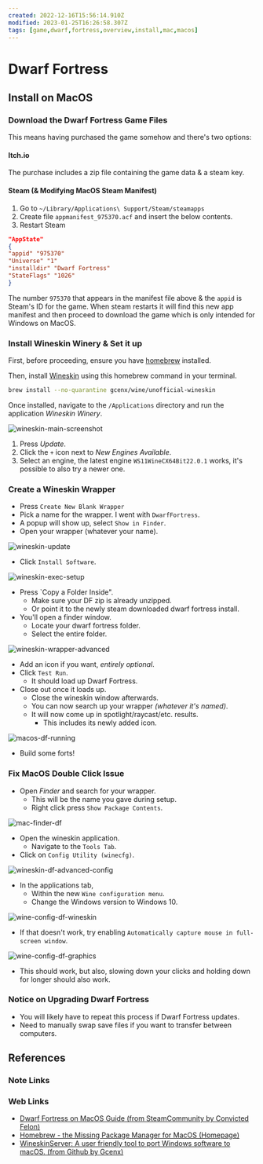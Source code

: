 ```yaml
---
created: 2022-12-16T15:56:14.910Z
modified: 2023-01-25T16:26:58.307Z
tags: [game,dwarf,fortress,overview,install,mac,macos]
---
```

# Dwarf Fortress

## Install on MacOS

### Download the Dwarf Fortress Game Files

This means having purchased the game somehow and there's two options:

#### Itch.io

The purchase includes a zip file containing the game data & a steam key.

#### Steam (& Modifying MacOS Steam Manifest)

1. Go to `~/Library/Applications\ Support/Steam/steamapps`
2. Create file `appmanifest_975370.acf` and insert the below contents.
3. Restart Steam

```json
"AppState"
{
"appid" "975370"
"Universe" "1"
"installdir" "Dwarf Fortress"
"StateFlags" "1026"
}
```

The number `975370` that appears in the manifest file above &
the `appid` is Steam's ID for the game.
When steam restarts it will find this new app manifest and
then proceed to download the game which is only intended for Windows on MacOS.

### Install Wineskin Winery & Set it up

First, before proceeding, ensure you have [homebrew][homebrew] installed.

Then, install [Wineskin][wineskin-gh]
using this homebrew command in your terminal.

```sh
brew install --no-quarantine gcenx/wine/unofficial-wineskin
```

Once installed, navigate to the `/Applications` directory and
run the application *Wineskin Winery*.

![wineskin-main-screenshot]

1. Press *Update*.
2. Click the `+` icon next to *New Engines Available*.
3. Select an engine,
the latest engine `WS11WineCX64Bit22.0.1` works,
it's possible to also try a newer one.

### Create a Wineskin Wrapper

* Press `Create New Blank Wrapper`
* Pick a name for the wrapper.
I went with `DwarfFortress`.
* A popup will show up, select `Show in Finder`.
* Open your wrapper (whatever your name).

![wineskin-update](2022-12-16-17-06-37.png)

* Click `Install Software`.

![wineskin-exec-setup](2022-12-16-17-13-41.png)

* Press `Copy a Folder Inside".
  * Make sure your DF zip is already unzipped.
  * Or point it to the newly steam downloaded dwarf fortress install.
* You'll open a finder window.
  * Locate your dwarf fortress folder.
  * Select the entire folder.

![wineskin-wrapper-advanced](2022-12-16-17-16-52.png)

* Add an icon if you want, *entirely optional*.
* Click `Test Run`.
  * It should load up Dwarf Fortress.
* Close out once it loads up.
  * Close the wineskin window afterwards.
  * You can now search up your wrapper *(whatever it's named)*.
  * It will now come up in spotlight/raycast/etc. results.
    * This includes its newly added icon.

![macos-df-running](2022-12-16-17-21-54.png)

* Build some forts!

### Fix MacOS Double Click Issue

* Open *Finder* and search for your wrapper.
  * This will be the name you gave during setup.
  * Right click press `Show Package Contents`.

![mac-finder-df](2022-12-16-17-22-28.png)

* Open the wineskin application.
  * Navigate to the `Tools Tab`.
* Click on `Config Utility (winecfg)`.

![wineskin-df-advanced-config](2022-12-16-17-24-39.png)

* In the applications tab,
  * Within the new `Wine configuration menu`.
  * Change the Windows version to Windows 10.

![wine-config-df-wineskin](2022-12-16-17-26-14.png)

* If that doesn't work,
try enabling `Automatically capture mouse in full-screen window`.

![wine-config-df-graphics](2022-12-16-17-32-17.png)

* This should work, but also,
slowing down your clicks and holding down for longer should also work.

### Notice on Upgrading Dwarf Fortress

* You will likely have to repeat this process if Dwarf Fortress updates.
* Need to manually swap save files if you want to transfer between computers.

## References

### Note Links

<!-- Hidden References -->
[wineskin-main-screenshot]: ./2022-12-16-16-53-00.png "Screenshot of Wineskin mainscreen"

### Web Links

* [Dwarf Fortress on MacOS Guide (from SteamCommunity by Convicted Felon)][df-mac-guide]
* [Homebrew - the Missing Package Manager for MacOS (Homepage)][homebrew]
* [WineskinServer: A user friendly tool to port Windows software to macOS. (from Github by Gcenx)][wineskin-gh]

<!-- Hidden References -->
[df-mac-guide]: https://steamcommunity.com/sharedfiles/filedetails/?id=2898353855 "Dwarf Fortress on MacOS Guide (from SteamCommunity by Convicted Felon)"
[homebrew]: https://brew.sh "Homebrew - the Missing Package Manager for MacOS (Homepage)"
[wineskin-gh]: https://steamcommunity.com/linkfilter/?url=https://github.com/Gcenx/WineskinServer "WineskinServer: A user friendly tool to make ports of Windows software to macOS. (from Github by Gcenx)"
